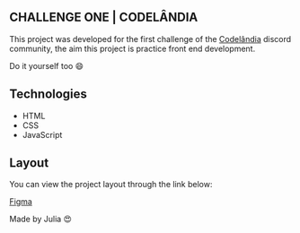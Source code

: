 ## CHALLENGE ONE | CODELÂNDIA

This project was developed for the first challenge of the [Codelândia](https://discord.com/invite/QevDJqCzaY) discord community, the aim this project is practice front end development.



Do it yourself too :smile:





## Technologies

- HTML
- CSS
- JavaScript





## Layout

You can view the project layout through the link below:

[Figma]([https://www.figma.com/file/Yb9IBH56g7T1hdIyZ3BMNO/Desafios-Codel%C3%A2ndia?node-id=11471%3A2](https://www.figma.com/file/Yb9IBH56g7T1hdIyZ3BMNO/Desafios-Codelândia?node-id=11471%3A2))







Made by Julia :heart_eyes:




